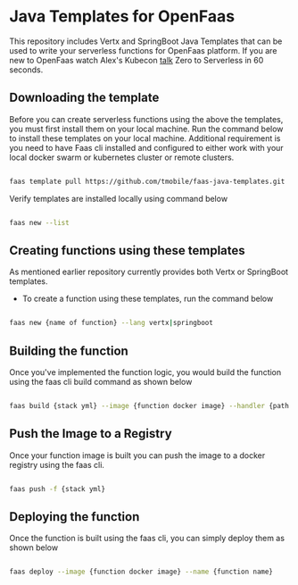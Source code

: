 # Java Templates for OpenFaas

This repository includes Vertx and SpringBoot Java Templates that can be used to write your serverless functions for OpenFaas platform. If you are new to OpenFaas watch Alex's Kubecon [talk](https://www.youtube.com/watch?v=XgsxqHQvMnM) Zero to Serverless in 60 seconds.

## Downloading the template
Before you can create serverless functions using the above the templates, you must first install them on your local machine. Run the command below to install these templates on your local machine.
Additional requirement is you need to have Faas cli installed and configured to either work with your local docker swarm or kubernetes cluster or remote clusters.

```sh

faas template pull https://github.com/tmobile/faas-java-templates.git

```

Verify templates are installed locally using command below

```sh

faas new --list

```

## Creating functions using these templates

As mentioned earlier repository currently provides both Vertx or SpringBoot templates. 

* To create a function using these templates, run the command below

```sh

faas new {name of function} --lang vertx|springboot

```

## Building the function

Once you've implemented the function logic, you would build the function using the faas cli build command as shown below

```sh

faas build {stack yml} --image {function docker image} --handler {path to your function handler} --lang vert|springboot --name {function name}

```

## Push the Image to a Registry
Once your function image is built you can push the image to a docker registry using the faas cli.

```sh

faas push -f {stack yml}

```

## Deploying the function
Once the function is built using the faas cli, you can simply deploy them as shown below

```sh

faas deploy --image {function docker image} --name {function name}

```


